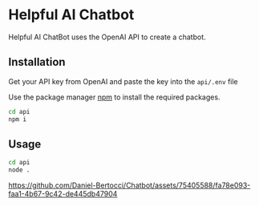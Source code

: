 # Helpful AI Chatbot

Helpful AI ChatBot uses the OpenAI API to create a chatbot.

## Installation

Get your API key from OpenAI and paste the key into the ```api/.env``` file

Use the package manager [npm](https://nodejs.org/) to install the required packages.

```bash
cd api
npm i
```

## Usage

```bash
cd api
node .
```




https://github.com/Daniel-Bertocci/Chatbot/assets/75405588/fa78e093-faa1-4b67-9c42-de445db47904

